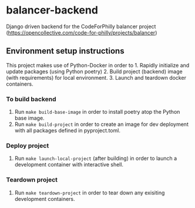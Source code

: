 # balancer-backend
Django driven backend for the CodeForPhilly balancer project (https://opencollective.com/code-for-philly/projects/balancer)

## Environment setup instructions
This project makes use of Python-Docker in order to
    1. Rapidly initialize and update packages (using Python poetry)
    2. Build project (backend) image (with requirements) for local environment.
    3. Launch and teardown docker containers.

### To build backend
1. Run 
```make build-base-image```
in order to install poetry atop the Python base image.
2. Run
```make build-project```
in order to create an image for dev deployment with all packages
defined in pyproject.toml.

### Deploy project
1. Run
```make launch-local-project``` (after building)
in order to launch a development container with interactive shell.

### Teardown project
1. Run
```make teardown-project```
in order to tear down any exisiting development containers.